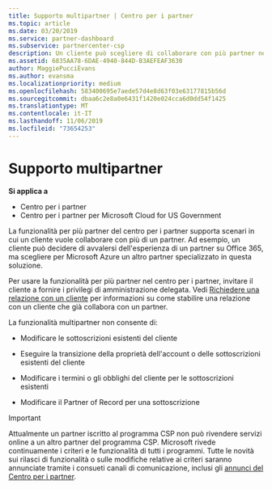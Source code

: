 ```yaml
---
title: Supporto multipartner | Centro per i partner
ms.topic: article
ms.date: 03/20/2019
ms.service: partner-dashboard
ms.subservice: partnercenter-csp
description: Un cliente può scegliere di collaborare con più partner nel programma Cloud Solution Provider specializzati in servizi diversi.
ms.assetid: 6835AA78-6DAE-4940-844D-B3AEFEAF3630
author: MaggiePucciEvans
ms.author: evansma
ms.localizationpriority: medium
ms.openlocfilehash: 583400695e7aede57d4e8d63f03e63177815b56d
ms.sourcegitcommit: dbaa6c2e8a0e6431f1420e024cca6d0dd54f1425
ms.translationtype: MT
ms.contentlocale: it-IT
ms.lasthandoff: 11/06/2019
ms.locfileid: "73654253"
---
```

# <a name="multi-partner-support"></a>Supporto multipartner

**Si applica a**

-  Centro per i partner
-  Centro per i partner per Microsoft Cloud for US Government

La funzionalità per più partner del centro per i partner supporta scenari in cui un cliente vuole collaborare con più di un partner. Ad esempio, un cliente può decidere di avvalersi dell'esperienza di un partner su Office 365, ma scegliere per Microsoft Azure un altro partner specializzato in questa soluzione.

Per usare la funzionalità per più partner nel centro per i partner, invitare il cliente a fornire i privilegi di amministrazione delegata. Vedi [Richiedere una relazione con un cliente](request-a-relationship-with-a-customer.md) per informazioni su come stabilire una relazione con un cliente che già collabora con un partner.

La funzionalità multipartner non consente di:

- Modificare le sottoscrizioni esistenti del cliente

- Eseguire la transizione della proprietà dell'account o delle sottoscrizioni esistenti del cliente

- Modificare i termini o gli obblighi del cliente per le sottoscrizioni esistenti

- Modificare il Partner of Record per una sottoscrizione

> [!IMPORTANT]  
> Attualmente un partner iscritto al programma CSP non può rivendere servizi online a un altro partner del programma CSP. Microsoft rivede continuamente i criteri e le funzionalità di tutti i programmi. Tutte le novità sui rilasci di funzionalità o sulle modifiche relative ai criteri saranno annunciate tramite i consueti canali di comunicazione, inclusi gli [annunci del Centro per i partner](https://partner.microsoft.com/pcv/announcements).